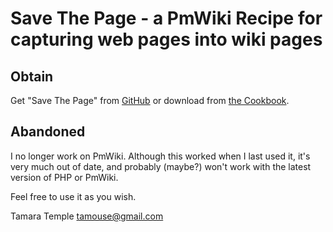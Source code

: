 # Save The Page - a PmWiki Recipe for capturing web pages into wiki pages

## Obtain

Get "Save The Page" from
[GitHub](https://github.com/tamouse/pmwiki-save-the-page) or download from
[the Cookbook](http://www.pmwiki.org/wiki/Cookbook/SaveThePage).

## Abandoned

I no longer work on PmWiki. Although this worked when I last used it,
it's very much out of date, and probably (maybe?) won't work with the
latest version of PHP or PmWiki.

Feel free to use it as you wish.

Tamara Temple <tamouse@gmail.com>
